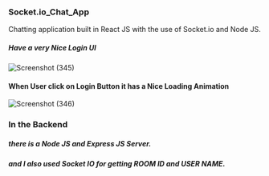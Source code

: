 ### Socket.io_Chat_App
Chatting application built in React JS with the use of Socket.io and Node JS.

##### Have a very Nice Login UI

![Screenshot (345)](https://user-images.githubusercontent.com/65860069/190900592-e5a806a8-478e-468f-a2e7-1fddedf6bc5e.png)

#### When User click on Login Button it has a Nice Loading Animation
![Screenshot (346)](https://user-images.githubusercontent.com/65860069/190900638-7bc48717-426d-4d18-b72d-5203338ed758.png)

### In the Backend
##### there is a Node JS and Express JS Server.
##### and I also used Socket IO for getting ROOM ID and USER NAME.
